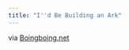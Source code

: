 ```yaml
---
title: "I''d Be Building an Ark"
---
```

<p>via <a href="http://feeds.boingboing.net/~r/boingboing/iBag/~3/nRyI6_3Ly5g/tsunami-vs-japanese.html" title="" target="">Boingboing.net</a></p>

